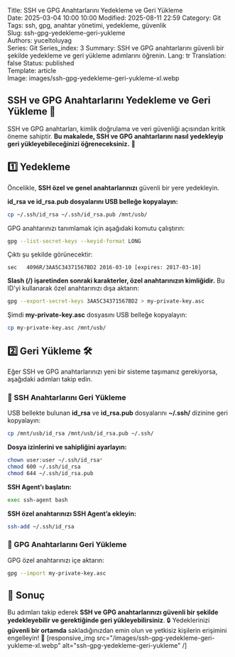 Title: SSH ve GPG Anahtarlarını Yedekleme ve Geri Yükleme  
Date: 2025-03-04 10:00 10:00
Modified: 2025-08-11 22:59
Category: Git  
Tags: ssh, gpg, anahtar yönetimi, yedekleme, güvenlik  
Slug: ssh-gpg-yedekleme-geri-yukleme  
Authors: yuceltoluyag  
Series: Git
Series_index: 3
Summary: SSH ve GPG anahtarlarını güvenli bir şekilde yedekleme ve geri yükleme adımlarını öğrenin.
Lang: tr
Translation: false
Status: published  
Template: article  
Image: images/ssh-gpg-yedekleme-geri-yukleme-xl.webp

## SSH ve GPG Anahtarlarını Yedekleme ve Geri Yükleme 🔑

SSH ve GPG anahtarları, kimlik doğrulama ve veri güvenliği açısından kritik öneme sahiptir. **Bu makalede, SSH ve GPG anahtarlarını nasıl yedekleyip geri yükleyebileceğinizi öğreneceksiniz.** 💾

## 1️⃣ Yedekleme

Öncelikle, **SSH özel ve genel anahtarlarınızı** güvenli bir yere yedekleyin.

**id_rsa ve id_rsa.pub dosyalarını USB belleğe kopyalayın:**

```bash
cp ~/.ssh/id_rsa ~/.ssh/id_rsa.pub /mnt/usb/
```

GPG anahtarınızı tanımlamak için aşağıdaki komutu çalıştırın:

```bash
gpg --list-secret-keys --keyid-format LONG
```

Çıktı şu şekilde görünecektir:

```plaintext
sec   4096R/3AA5C34371567BD2 2016-03-10 [expires: 2017-03-10]
```

**Slash (/) işaretinden sonraki karakterler, özel anahtarınızın kimliğidir.** Bu ID'yi kullanarak özel anahtarınızı dışa aktarın:

```bash
gpg --export-secret-keys 3AA5C34371567BD2 > my-private-key.asc
```

Şimdi **my-private-key.asc** dosyasını USB belleğe kopyalayın:

```bash
cp my-private-key.asc /mnt/usb/
```

## 2️⃣ Geri Yükleme 🛠️

Eğer SSH ve GPG anahtarlarınızı yeni bir sisteme taşımanız gerekiyorsa, aşağıdaki adımları takip edin.

### 🔹 SSH Anahtarlarını Geri Yükleme

USB bellekte bulunan **id_rsa** ve **id_rsa.pub** dosyalarını **~/.ssh/** dizinine geri kopyalayın:

```bash
cp /mnt/usb/id_rsa /mnt/usb/id_rsa.pub ~/.ssh/
```

**Dosya izinlerini ve sahipliğini ayarlayın:**

```bash
chown user:user ~/.ssh/id_rsa*
chmod 600 ~/.ssh/id_rsa
chmod 644 ~/.ssh/id_rsa.pub
```

**SSH Agent'ı başlatın:**

```bash
exec ssh-agent bash
```

**SSH özel anahtarınızı SSH Agent’a ekleyin:**

```bash
ssh-add ~/.ssh/id_rsa
```

### 🔹 GPG Anahtarlarını Geri Yükleme

GPG özel anahtarınızı içe aktarın:

```bash
gpg --import my-private-key.asc
```

## 🎯 Sonuç

Bu adımları takip ederek **SSH ve GPG anahtarlarınızı güvenli bir şekilde yedekleyebilir ve gerektiğinde geri yükleyebilirsiniz**. 🔒 Yedeklerinizi **güvenli bir ortamda** sakladığınızdan emin olun ve yetkisiz kişilerin erişimini engelleyin! 🚀
[responsive_img src="/images/ssh-gpg-yedekleme-geri-yukleme-xl.webp" alt="ssh-gpg-yedekleme-geri-yukleme" /]
